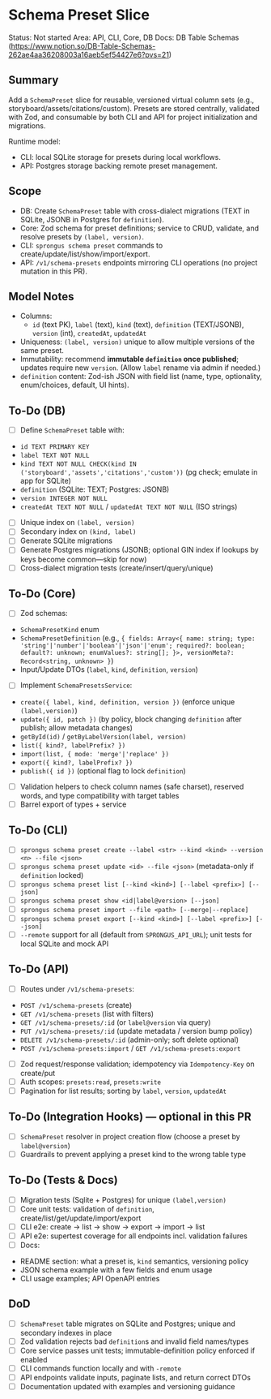 # Schema Preset Slice

Status: Not started
Area: API, CLI, Core, DB
Docs: DB Table Schemas (https://www.notion.so/DB-Table-Schemas-262ae4aa36208003a16aeb5ef54427e6?pvs=21)

## Summary

Add a `SchemaPreset` slice for reusable, versioned virtual column sets (e.g., storyboard/assets/citations/custom). Presets are stored centrally, validated with Zod, and consumable by both CLI and API for project initialization and migrations.

Runtime model:

- CLI: local SQLite storage for presets during local workflows.
- API: Postgres storage backing remote preset management.

## Scope

- DB: Create `SchemaPreset` table with cross-dialect migrations (TEXT in SQLite, JSONB in Postgres for `definition`).
- Core: Zod schema for preset definitions; service to CRUD, validate, and resolve presets by `(label, version)`.
- CLI: `sprongus schema preset` commands to create/update/list/show/import/export.
- API: `/v1/schema-presets` endpoints mirroring CLI operations (no project mutation in this PR).

## Model Notes

- Columns:
  - `id` (text PK), `label` (text), `kind` (text), `definition` (TEXT/JSONB), `version` (int), `createdAt`, `updatedAt`
- Uniqueness: `(label, version)` unique to allow multiple versions of the same preset.
- Immutability: recommend **immutable `definition` once published**; updates require new `version`. (Allow `label` rename via admin if needed.)
- `definition` content: Zod-ish JSON with field list (name, type, optionality, enum/choices, default, UI hints).

## To-Do (DB)

- [ ] Define `SchemaPreset` table with:
- `id TEXT PRIMARY KEY`
- `label TEXT NOT NULL`
- `kind TEXT NOT NULL CHECK(kind IN ('storyboard','assets','citations','custom'))` (pg check; emulate in app for SQLite)
- `definition` (SQLite: TEXT; Postgres: JSONB)
- `version INTEGER NOT NULL`
- `createdAt TEXT NOT NULL` / `updatedAt TEXT NOT NULL` (ISO strings)
- [ ] Unique index on `(label, version)`
- [ ] Secondary index on `(kind, label)`
- [ ] Generate SQLite migrations
- [ ] Generate Postgres migrations (JSONB; optional GIN index if lookups by keys become common—skip for now)
- [ ] Cross-dialect migration tests (create/insert/query/unique)

## To-Do (Core)

- [ ] Zod schemas:
- `SchemaPresetKind` enum
- `SchemaPresetDefinition` (e.g., `{ fields: Array<{ name: string; type: 'string'|'number'|'boolean'|'json'|'enum'; required?: boolean; default?: unknown; enumValues?: string[]; }>, versionMeta?: Record<string, unknown> }`)
- Input/Update DTOs (`label`, `kind`, `definition`, `version`)
- [ ] Implement `SchemaPresetsService`:
- `create({ label, kind, definition, version })` (enforce unique `(label,version)`)
- `update({ id, patch })` (by policy, block changing `definition` after publish; allow metadata changes)
- `getById(id)` / `getByLabelVersion(label, version)`
- `list({ kind?, labelPrefix? })`
- `import(list, { mode: 'merge'|'replace' })`
- `export({ kind?, labelPrefix? })`
- `publish({ id })` (optional flag to lock `definition`)
- [ ] Validation helpers to check column names (safe charset), reserved words, and type compatibility with target tables
- [ ] Barrel export of types + service

## To-Do (CLI)

- [ ] `sprongus schema preset create --label <str> --kind <kind> --version <n> --file <json>`
- [ ] `sprongus schema preset update <id> --file <json>` (metadata-only if `definition` locked)
- [ ] `sprongus schema preset list [--kind <kind>] [--label <prefix>] [--json]`
- [ ] `sprongus schema preset show <id|label@version> [--json]`
- [ ] `sprongus schema preset import --file <path> [--merge|--replace]`
- [ ] `sprongus schema preset export [--kind <kind>] [--label <prefix>] [--json]`
- [ ] `--remote` support for all (default from `SPRONGUS_API_URL`); unit tests for local SQLite and mock API

## To-Do (API)

- [ ] Routes under `/v1/schema-presets`:
- `POST /v1/schema-presets` (create)
- `GET /v1/schema-presets` (list with filters)
- `GET /v1/schema-presets/:id` (or `label@version` via query)
- `PUT /v1/schema-presets/:id` (update metadata / version bump policy)
- `DELETE /v1/schema-presets/:id` (admin-only; soft delete optional)
- `POST /v1/schema-presets:import` / `GET /v1/schema-presets:export`
- [ ] Zod request/response validation; idempotency via `Idempotency-Key` on create/put
- [ ] Auth scopes: `presets:read`, `presets:write`
- [ ] Pagination for list results; sorting by `label`, `version`, `updatedAt`

## To-Do (Integration Hooks) — optional in this PR

- [ ] `SchemaPreset` resolver in project creation flow (choose a preset by `label@version`)
- [ ] Guardrails to prevent applying a preset kind to the wrong table type

## To-Do (Tests & Docs)

- [ ] Migration tests (Sqlite + Postgres) for unique `(label,version)`
- [ ] Core unit tests: validation of `definition`, create/list/get/update/import/export
- [ ] CLI e2e: create → list → show → export → import → list
- [ ] API e2e: supertest coverage for all endpoints incl. validation failures
- [ ] Docs:
- README section: what a preset is, `kind` semantics, versioning policy
- JSON schema example with a few fields and enum usage
- CLI usage examples; API OpenAPI entries

## DoD

- [ ] `SchemaPreset` table migrates on SQLite and Postgres; unique and secondary indexes in place
- [ ] Zod validation rejects bad `definition`s and invalid field names/types
- [ ] Core service passes unit tests; immutable-definition policy enforced if enabled
- [ ] CLI commands function locally and with `-remote`
- [ ] API endpoints validate inputs, paginate lists, and return correct DTOs
- [ ] Documentation updated with examples and versioning guidance
